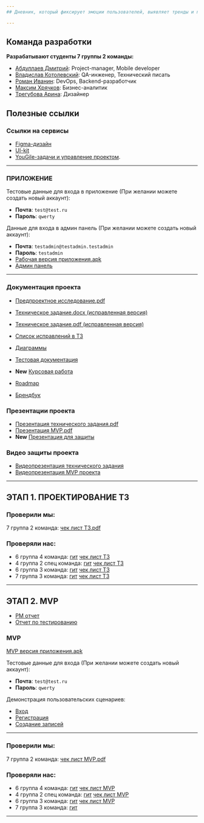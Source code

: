 ```yaml
---
## Дневник, который фиксирует эмоции пользователей, выявляет тренды и помогает улучшить психологическое состояние

---
```


## Команда разработки
**Разрабатывают студенты 7 группы 2 команды:**
- [Абдуллаев Дмитрий](https://github.com/MiddleShamil): Project-manager, Mobile developer
- [Владислав Котолевский](https://github.com/TheIorick): QA-инженер, Технический писать
- [Роман Иванин](https://github.com/rewqaz): DevOps, Backend-разработчик
- [Максим Хрячков](https://github.com/Korsat): Бизнес-аналитик  
- [Трегубова Арина](https://github.com/tregubovaAA): Дизайнер


## Полезные ссылки
### Ссылки на сервисы
- [Figma-дизайн](https://www.figma.com/design/dE0KhQ4hfYTnrL2yFSSj7Z/Ui-Kit-Reflect?node-id=154-6359&t=fXgTX82SnaZc87E6-0)
- [UI-kit](https://www.figma.com/design/dE0KhQ4hfYTnrL2yFSSj7Z/Ui-Kit-Reflect?node-id=0-1&p=f&t=fXgTX82SnaZc87E6-0)
- [YouGile-задачи и управление проектом](https://ru.yougile.com/board/vl6wh1zei692).

---

### ПРИЛОЖЕНИЕ 
 Тестовые данные для входа в приложение (При желании можете создать новый аккаунт):
- **Почта**: `test@test.ru`
- **Пароль**: `qwerty`

 Данные для входа в админ панель (При желании можете создать новый аккаунт):
- **Почта**: `testadmin@testadmin.testadmin`
- **Пароль**: `testadmin`
- [Рабочая версия приложения.apk](https://github.com/ReflectAppTP/documentation/blob/main/releases/MVP%20release/app-release.apk)
- [Админ панель](https://reflect-app.ru/adminpanel/)

---

### Документация проекта
- [Предпроектное исследование.pdf](https://github.com/ReflectAppTP/documentation/blob/main/Предпроектное%20исследование.pdf)

- [Техническое задание.docx (исправленная версия)](https://github.com/ReflectAppTP/documentation/blob/main/%D0%A2%D0%B5%D1%85%D0%BD%D0%B8%D1%87%D0%B5%D1%81%D0%BA%D0%BE%D0%B5%20%D0%B7%D0%B0%D0%B4%D0%B0%D0%BD%D0%B8%D0%B5%20Final.docx)
- [Техническое задание.pdf (исправленная версия)](https://github.com/ReflectAppTP/documentation/blob/main/%D0%A2%D0%B5%D1%85%D0%BD%D0%B8%D1%87%D0%B5%D1%81%D0%BA%D0%BE%D0%B5%20%D0%B7%D0%B0%D0%B4%D0%B0%D0%BD%D0%B8%D0%B5%20Final.pdf)
- [Список исправлений в ТЗ](https://github.com/ReflectAppTP/documentation/blob/main/C%D0%BF%D0%B8%D1%81%D0%BE%D0%BA%20%D0%B8%D1%81%D0%BF%D1%80%D0%B0%D0%B2%D0%BB%D0%B5%D0%BD%D0%BD%D0%B5%D0%B3%D0%BE%20%D0%B2%20%D0%A2%D0%97.txt)

- [Диаграммы ](https://github.com/ReflectAppTP/documentation/tree/main/диаграммы)
  
- [Тестовая документация](https://drive.google.com/drive/u/0/folders/1A94hOkDlxu2A1HoNl8z5ybGdHt92-YMH)

- **New** [Курсовая работа](https://github.com/ReflectAppTP/documentation/blob/main/%D0%9A%D1%83%D1%80%D1%81%D0%BE%D0%B2%D0%B0%D1%8F%20%D1%80%D0%B0%D0%B1%D0%BE%D1%82%D0%B0/%D0%9A%D1%83%D1%80%D1%81%D0%BE%D0%B2%D0%B0%D1%8F%20%D1%80%D0%B0%D0%B1%D0%BE%D1%82%D0%B0.pdf)
- [Roadmap](https://github.com/ReflectAppTP/documentation/blob/main/Roadmap%20Reflect.pdf)
- [Брендбук](https://github.com/ReflectAppTP/documentation/blob/main/BrandbookReflect.pdf)

### Презентации проекта

- [Презентация технического задания.pdf](https://github.com/ReflectAppTP/documentation/blob/main/Презентация%20ТЗ%20.pdf)
- [Презентация MVP.pdf](https://github.com/ReflectAppTP/documentation/blob/main/%D0%9F%D1%80%D0%B5%D0%B7%D0%B5%D0%BD%D1%82%D0%B0%D1%86%D0%B8%D1%8F%20MVP.pdf)
- **New** [Презентация для защиты](https://docs.google.com/presentation/d/1QvBVgmnwgyPhLyeWd4HMAIJR4SpzQEamsaF5BQ7YLwk/edit?slide=id.g35d98ef658c_2_94#slide=id.g35d98ef658c_2_94)


### Видео защиты проекта
- [Видеопрезентация технического задания](https://rutube.ru/video/cb02126a2cd47c4f808d3bd869e003fa/)
- [Видеопрезентация MVP проекта](https://rutube.ru/video/private/1b55b60b805ccd2587185c9fccc6d3e3/?p=xaIL8gsUByUSYUk-QMfVHw)

---
## ЭТАП 1. ПРОЕКТИРОВАНИЕ ТЗ
### Проверили мы:
7 группа 2 команда: [чек лист ТЗ.pdf](https://github.com/ReflectAppTP/documentation/blob/main/%D0%A7%D0%B5%D0%BA%20%D0%BB%D0%B8%D1%81%D1%82.pdf)

### Проверяли нас:
- 6 группа 4 команда: [гит](https://github.com/Mixing-Visionary/Docs) [чек лист ТЗ](https://github.com/Mixing-Visionary/Docs/blob/docs-deploy/CheckList/Checklist.pdf)
- 4 группа 2 спец команда: [гит](https://github.com/anya-ananasss/Defense-Discover) [чек лист ТЗ](https://github.com/anya-ananasss/Defense-Discover/blob/main/Documentation/%D0%A7%D0%B5%D0%BA%D0%BB%D0%B8%D1%81%D1%82%20(%D0%A1%D0%9A%2C%202%20%D0%B3%D1%80%D1%83%D0%BF%D0%BF%D0%B0).pdf)
- 6 группа 3 команда: [гит](https://github.com/VisualMusic-VSU/visualmusic) [чек лист ТЗ](https://github.com/VisualMusic-VSU/visualmusic/blob/main/docs/check/check.pdf)
- 7 группа 3 команда: [гит](https://github.com/Vlad-gw/task-planner-app) [чек лист ТЗ](https://github.com/Vlad-gw/task-planner-app/blob/main/documentation/Punctualis%20%D0%A7%D0%B5%D0%BA%D0%BB%D0%B8%D1%81%D1%82%201.pdf)
---


## ЭТАП 2. MVP
- [PM отчет](https://docs.google.com/document/d/158SYb9a0hMTGif-SsDg0r8ahA-5eV3GqmLOf_YFtgDk/edit?tab=t.0)
- [Отчет по тестированию](https://docs.google.com/document/d/1T1rQeD4z-fd78xVRev5bXdKbnloeU7f8i0KVKfddiQM/edit?tab=t.0)

### MVP
[MVP версия приложения.apk](https://github.com/ReflectAppTP/documentation/blob/main/releases/MVP%20release/app-release.apk)

 Тестовые данные для входа (При желании можете создать новый аккаунт):
- **Почта**: `test@test.ru`
- **Пароль**: `qwerty`

Демонстрация пользовательских сценариев:
- [Вход](https://drive.google.com/drive/u/0/folders/1RSSufMVU_hdSTfnUaAuYMshCEtTOdr3p)
- [Регистрация](https://drive.google.com/drive/u/0/folders/1RSSufMVU_hdSTfnUaAuYMshCEtTOdr3p)
- [Создание записей](https://drive.google.com/drive/u/0/folders/1RSSufMVU_hdSTfnUaAuYMshCEtTOdr3p)
---
### Проверили мы:
7 группа 2 команда: [чек лист MVP.pdf](https://github.com/ReflectAppTP/documentation/blob/main/%D0%A7%D0%B5%D0%BA%20%D0%9B%D0%B8%D1%81%D1%82%202%20MVP.pdf)

### Проверяли нас:
- 6 группа 4 команда: [гит](https://github.com/Mixing-Visionary/Docs) [чек лист MVP](https://github.com/Mixing-Visionary/Docs/blob/master/CheckList/Checklist_2.pdf)
- 4 группа 2 спец команда: [гит](https://github.com/anya-ananasss/Defense-Discover) [чек лист MVP](https://github.com/anya-ananasss/Defense-Discover/blob/main/Documentation/%D0%A2%D0%9F.%20%D0%A7%D0%B5%D0%BA%D0%BB%D0%B8%D1%81%D1%82%202%20%D1%8D%D1%82%D0%B0%D0%BF.pdf)
- 6 группа 3 команда: [гит](https://github.com/VisualMusic-VSU/visualmusic) [чек лист MVP](https://github.com/VisualMusic-VSU/visualmusic/blob/main/docs/check/second-stage-check.pdf)
- 7 группа 3 команда: [гит](https://github.com/Vlad-gw/task-planner-app)
---
